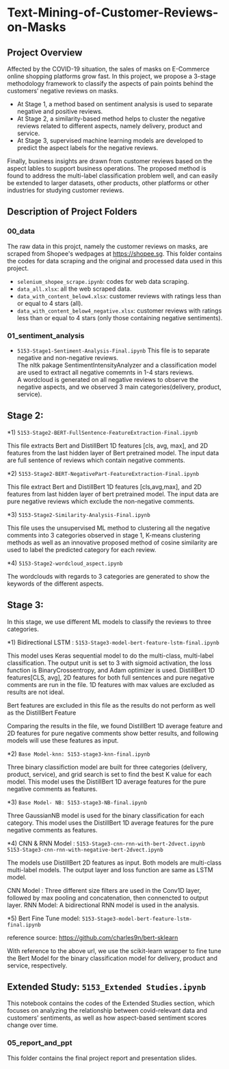 # Text-Mining-of-Customer-Reviews-on-Masks

## Project Overview
Affected by the COVID-19 situation, the sales of masks on E-Commerce online shopping platforms grow fast. In this project, we propose a 3-stage methodology framework to classify the aspects of pain points behind the customers’ negative reviews on masks. 
 - At Stage 1, a method based on sentiment analysis is used to separate negative and positive reviews. 
 - At Stage 2, a similarity-based method helps to cluster the negative reviews related to different aspects, namely delivery, product and service. 
 - At Stage 3, supervised machine learning models are developed to predict the aspect labels for the negative reviews.   

Finally, business insights are drawn from customer reviews based on the aspect lables to support business operations. The proposed method is found to address the multi-label classification problem well, and can easily be extended to larger datasets, other products, other platforms or other industries for studying customer reviews.

## Description of Project Folders
### 00_data
The raw data in this projct, namely the customer reviews on masks, are scraped from Shopee's wedpages at https://shopee.sg. This folder contains the codes for data scraping and the original and processed data used in this project. 
 - `selenium_shopee_scrape.ipynb`: codes for web data scraping.  
 - `data_all.xlsx`: all the web scraped data.  
 - `data_with_content_below4.xlsx`: customer reviews with ratings less than or equal to 4 stars (all).  
 - `data_with_content_below4_negative.xlsx`: customer reviews with ratings less than or equal to 4 stars (only those containing negative sentiments).

### 01_sentiment_analysis
 - `5153-Stage1-Sentiment-Analysis-Final.ipynb`
This file is to separate negative and non-negative reviews.  
The nltk pakage SentimentIntensityAnalyzer and a classification model are used to extract all negative comemnts in 1-4 stars reviews.  
A wordcloud is generated on all negative reviews to observe the negative aspects, and we observed 3 main categories(delivery, product, service).


## Stage 2:

*1) `5153-Stage2-BERT-FullSentence-FeatureExtraction-Final.ipynb`  


This file extracts Bert and DistillBert 1D features [cls, avg, max], and 2D features from the last hidden layer of Bert pretrained model. 
The input data are full sentence of reviews which contain negative comments.


*2) `5153-Stage2-BERT-NegativePart-FeatureExtraction-Final.ipynb`  


This file extract Bert and DistillBert 1D features [cls,avg,max], and 2D features from last hidden layer of bert pretrained model.
The input data are pure negative reviews which exclude the non-negative comments.

*3) `5153-Stage2-Similarity-Analysis-Final.ipynb`   

This file uses the unsupervised ML method to clustering all the negative comments into 3 categories observed in stage 1,
K-means clustering methods as well as an innovative proposed method of cosine similarity are used to label the predicted category for each review.

*4) `5153-Stage2-wordcloud_aspect.ipynb`  

The wordclouds with regards to 3 categories are generated to show the keywords of the different aspects.

## Stage 3: 

In this stage, we use different ML models to classify the reviews to three categories.

*1) Bidirectional LSTM :   `5153-Stage3-model-bert-feature-lstm-final.ipynb`

This model uses Keras sequential model to do the multi-class, multi-label classification.
The output unit is set to 3 with sigmoid activation, the loss function is BinaryCrossentropy, and Adam optimizer is used.
DistillBert 1D features[CLS, avg], 2D features for both full sentences and pure negative comments are run in the file. 1D features with max values are excluded as results are not ideal.

Bert features are excluded in this file as the results do not perform as well as the DistillBert Feature

Comparing the results in the file, we found DistillBert 1D average feature and 2D features for pure negative comments show better results, and following models will use these features as input.

*2) `Base Model-knn: 5153-stage3-knn-final.ipynb`

Three binary classifiction model are built for three categories (delivery, product, service), and grid search is set to find the best K value for each model.
This model uses the DistillBert 1D average features for the pure negative comments as features.

*3) `Base Model- NB: 5153-stage3-NB-final.ipynb`

Three GaussianNB model is used for the binary classification for each category.
This model uses the DistillBert 1D average features for the pure negative comments as features.

*4) CNN & RNN Model :  `5153-Stage3-cnn-rnn-with-bert-2dvect.ipynb`  
                      `5153-Stage3-cnn-rnn-with-negative-bert-2dvect.ipynb`

The models use DistillBert 2D features as input. Both models are multi-class multi-label models. The output layer and loss function are same as LSTM model.

CNN Model : Three different size filters are used in the Conv1D layer, followed by max pooling and concatenation, then connencted to output layer.
RNN Model: A bidirectional RNN model is used in the analysis. 

*5) Bert Fine Tune model: `5153-Stage3-model-bert-feature-lstm-final.ipynb`

reference source: https://github.com/charles9n/bert-sklearn

With reference to the above url, we use the scikit-learn wrapper to fine tune the Bert Model for the binary classification model for delivery, product and service, respectively.

## Extended Study: `5153_Extended Studies.ipynb`

This notebook contains the codes of the Extended Studies section, which focuses on analyzing the relationship between covid-relevant data and customers’ sentiments, as well as how aspect-based sentiment scores change over time.

### 05_report_and_ppt 
This folder contains the final project report and presentation slides. 
